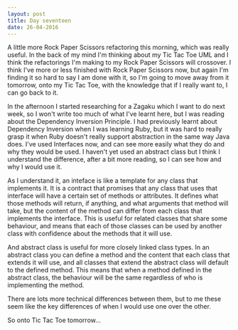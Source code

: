 ```yaml
---
layout: post
title: Day seventeen
date: 26-04-2016
---
```


A little more Rock Paper Scissors refactoring this morning, which was really useful.  In the back of my mind I'm thinking about my Tic Tac Toe UML and I think the refactorings I'm making to my Rock Paper Scissors will crossover. I think I've more or less finished with Rock Paper Scissors now, but again I'm finding it so hard to say I am done with it, so I'm going to move away from it tomorrow, onto my Tic Tac Toe, with the knowledge that if I really want to, I can go back to it.

In the afternoon I started researching for a Zagaku which I want to do next week, so I won't write too much of what I've learnt here, but I was reading about the Dependency Inversion Principle.  I had previously learnt about Dependency Inversion when I was learning Ruby, but it was hard to really grasp it when Ruby doesn't really support abstraction in the same way Java does.  I've used Interfaces now, and can see more easily what they do and why they would be used.  I haven't yet used an abstract class but I think I understand the difference, after a bit more reading, so I can see how and why I would use it.

As I understand it, an inteface is like a template for any class that implements it.  It is a contract that promises that any class that uses that interface will have a certain set of methods or attributes.  It defines what those methods will return, if anything, and what arguments that method will take, but the content of the method can differ from each class that implements the interface.  This is useful for related classes that share some behaviour, and means that each of those classes can be used by another class with confidence about the methods that it will use.

And abstract class is useful for more closely linked class types.  In an abstract class you can define a method and the content that each class that extends it will use, and all classes that extend the abstract class will default to the defined method.  This means that when a method defined in the abstract class, the behaviour will be the same regardless of who is implementing the method.  

There are lots more technical differences between them, but to me these seem like the key differences of when I would use one over the other.

So onto Tic Tac Toe tomorrow...
